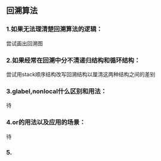 ## 回溯算法
### 1.如果无法理清楚回溯算法的逻辑：
尝试画出回溯图
### 2.如果经常在回溯中分不清递归结构和循环结构：
尝试用stack顺序结构改写回溯结构以厘清这两种结构之间的差别
### 3.glabel,nonlocal什么区别和用法：
待
### 4.or的用法以及应用的场景：
待
### 5.
